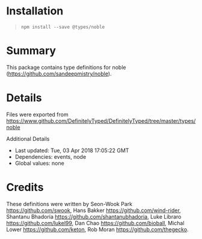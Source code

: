 # Installation
> `npm install --save @types/noble`

# Summary
This package contains type definitions for noble (https://github.com/sandeepmistry/noble).

# Details
Files were exported from https://www.github.com/DefinitelyTyped/DefinitelyTyped/tree/master/types/noble

Additional Details
 * Last updated: Tue, 03 Apr 2018 17:05:22 GMT
 * Dependencies: events, node
 * Global values: none

# Credits
These definitions were written by Seon-Wook Park <https://github.com/swook>, Hans Bakker <https://github.com/wind-rider>, Shantanu Bhadoria <https://github.com/shantanubhadoria>, Luke Libraro <https://github.com/lukel99>, Dan Chao <https://github.com/bioball>, Michal Lower <https://github.com/keton>, Rob Moran <https://github.com/thegecko>.
